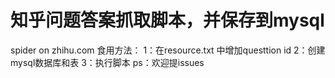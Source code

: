 # 知乎问题答案抓取脚本，并保存到mysql
spider on zhihu.com
食用方法： 
1：在resource.txt 中增加questtion id
2：创建mysql数据库和表
3：执行脚本
ps：欢迎提issues
